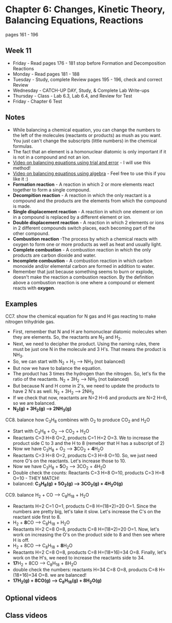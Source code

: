 # Chapter 6: Changes, Kinetic Theory, Balancing Equations, Reactions

pages 161 - 196

## Week 11

- Friday - Read pages 176 - 181 stop before Formation and Decomposition Reactions
- Monday - Read pages 181 - 188
- Tuesday - Study, complete Review pages 195 - 196, check and correct Review
- Wednesday - CATCH-UP DAY, Study, & Complete Lab Write-ups
- Thursday - Class - Lab 6.3, Lab 6.4, and Review for Test
- Friday - Chapter 6 Test 

## Notes

- While balancing a chemical equation, you can change the numbers to the left of the molecules (reactants or products) as mush as you want. You just can't change the subscripts (little numbers) in the chemical formulas.
- The fact that an element is a homonuclear diatomic is only important if it is not in a compound and not an ion.
- [Video on balancing equations using trial and error](https://youtu.be/aQw9GqDEgeE) - I will use this method!
- [Video on balancing equatinos using algebra](https://youtu.be/tUBzpsvMeWg) - Feel free to use this if you like it :)
- **Formation reaction** - A reaction in which 2 or more elements react together to form a single compound.
- **Decompition reaction** - A reaction in which the only reactant is a compound and the products are the elements from which the compound is made.
- **Single displacement reaction** - A reaction in which one element or ion in a compound is replaced by a different element or ion.
- **Double displacement reaction** - A reaction in which 2 elements or ions in 2 different compounds switch places, each becoming part of the other compound.
- **Combustion reaction** -The process by which a chemical reacts with oxygen to form one or more products as well as heat and usually light.
- **Complete combustion** - A combustion reaction in which the only products are carbon dioxide and water.
- **Incomplete combustion** - A combustion reaction in which carbon monoxide and/or elemental carbon are formed in addition to water. 
- Remember that just because something seems to burn or explode, doesn't make the reaction a combustion reaction. By the definition above a combustion reaction is one where a compound or element reacts with **oxygen**.


## Examples

CC7. show the chemical equation for N gas and H gas reacting to make nitrogen trihydride gas.
- First, remember that N and H are homonuclear diatomic molecules when they are elements. So, the reactants are N<sub>2</sub> and H<sub>2</sub>.
- Next, we need to decipher the product. Using the naming rules, there must be just one N in the molecule and 3 H's. That means the product is NH<sub>3</sub>.
- So, we can start with N<sub>2</sub> + H<sub>2</sub> --> NH<sub>3</sub> (not balanced)
- But now we have to balance the equation. 
- The product has 3 times the hydrogen than the nitrogen. So, let's fix the ratio of the reactants. N<sub>2</sub> + 3H<sub>2</sub> --> NH<sub>3</sub> (not balanced)
- But because N and H come in 2's, we need to update the products to have 2 N's as well. N<sub>2</sub> + 3H<sub>2</sub> --> 2NH<sub>3</sub> 
- If we check that now, reactants are N=2 H=6 and products are N=2 H=6, so we are balanced.
- **N<sub>2</sub>(g) + 3H<sub>2</sub>(g) --> 2NH<sub>3</sub>(g)** 

CC8. balance how C<sub>3</sub>H<sub>8</sub> combines with O<sub>2</sub> to produce CO<sub>2</sub> and H<sub>2</sub>O
- Start with C<sub>3</sub>H<sub>8</sub> + O<sub>2</sub> --> CO<sub>2</sub> + H<sub>2</sub>O
- Reactants C=3 H=8 O=2, products C=1 H=2 O=3. We to increase the product side C to 3 and the H to 8 (remeber that H has a subscript of 2)
- Now we have C<sub>3</sub>H<sub>8</sub> + O<sub>2</sub> --> **3**CO<sub>2</sub> + **4**H<sub>2</sub>O
- Reactants C=3 H=8 O=2, products C=3 H=8 O=10. So, we just need more O's on the reactants. Let's increase those to 10.
- Now we have C<sub>3</sub>H<sub>8</sub> + **5**O<sub>2</sub> --> 3CO<sub>2</sub> + 4H<sub>2</sub>O
- Double check the counts: Reactants C=3 H=8 O=10, products C=3 H=8 O=10 - THEY MATCH!
- balanced: **C<sub>3</sub>H<sub>8</sub>(g) + 5O<sub>2</sub>(g) --> 3CO<sub>2</sub>(g) + 4H<sub>2</sub>O(g)**

CC9. balance H<sub>2</sub> + CO --> C<sub>8</sub>H<sub>18</sub> + H<sub>2</sub>O
- Reactants H=2 C=1 O=1, products C=8 H=(18+2)=20 O=1. Since the numbers are pretty big, let's take it slow. Let's increase the C's on the reactant side first to 8.
- H<sub>2</sub> + **8**CO --> C<sub>8</sub>H<sub>18</sub> + H<sub>2</sub>O
- Reactants H=2 C=8 O=8, products C=8 H=(18+2)=20 O=1. Now, let's work on increasing the O's on the product side to 8 and then see where H is off.
- H<sub>2</sub> + 8CO --> C<sub>8</sub>H<sub>18</sub> + **8**H<sub>2</sub>O
- Reactants H=2 C=8 O=8, products C=8 H=(18+16)=34 O=8. Finally, let's work on the H's, we need to increase the reactants side to 34.
- **17**H<sub>2</sub> + 8CO --> C<sub>8</sub>H<sub>18</sub> + 8H<sub>2</sub>O
- double check the numbers: reactants H=34 C=8 O=8, products C=8 H=(18+16)=34 O=8. we are balanced!
- **17H<sub>2</sub>(g) + 8CO(g) --> C<sub>8</sub>H<sub>18</sub>(g) + 8H<sub>2</sub>O(g)**


## Optional videos

## Class videos

